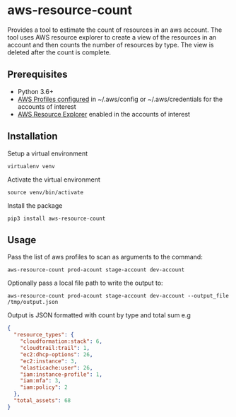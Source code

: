 # aws-resource-count
Provides a tool to estimate the count of resources in an aws account.
The tool uses AWS resource explorer to create a view of the resources in an account and then counts the number of resources by type.
The view is deleted after the count is complete.

## Prerequisites
* Python 3.6+
* [AWS Profiles configured](https://docs.aws.amazon.com/sdkref/latest/guide/file-format.html) in ~/.aws/config or ~/.aws/credentials for the accounts of interest
* [AWS Resource Explorer](https://aws.amazon.com/resourceexplorer/) enabled in the accounts of interest

## Installation
Setup a virtual environment
```shell
virtualenv venv
```
Activate the virtual environment
```shell
source venv/bin/activate
```
Install the package
```
pip3 install aws-resource-count
```

## Usage
Pass the list of aws profiles to scan as arguments to the command:
```shell
aws-resource-count prod-acount stage-account dev-account
```

Optionally pass a local file path to write the output to:
```shell
aws-resource-count prod-acount stage-account dev-account --output_file /tmp/output.json
```

Output is JSON formatted with count by type and total sum e.g
```json
{
  "resource_types": {
    "cloudformation:stack": 6,
    "cloudtrail:trail": 1,
    "ec2:dhcp-options": 26,
    "ec2:instance": 3,
    "elasticache:user": 26,
    "iam:instance-profile": 1,
    "iam:mfa": 3,
    "iam:policy": 2
  },
  "total_assets": 68
}
```

